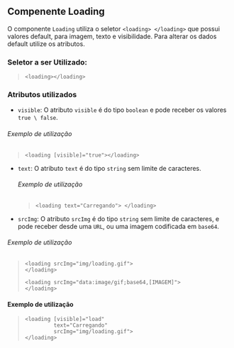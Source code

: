 ## Compenente Loading

O componente `Loading` utiliza o seletor `<loading> </loading>` que possui valores default, para imagem, texto e visibilidade.
 Para alterar os dados default utilize os atributos.

### Seletor a ser Utilizado:
>     <loading></loading>



### Atributos utilizados

- `visible`: O atributo `visible` é do tipo `boolean` e pode receber os valores `true \ false`.
###### Exemplo de utilização
  >     <loading [visible]="true"></loading>

- `text`: O atributo `text` é do tipo `string` sem limite de caracteres.

  ###### Exemplo de utilização
  >     <loading text="Carregando"> </loading>

- `srcImg`: O atributo `srcImg` é do tipo `string` sem limite de caracteres, e pode receber desde uma `URL`, ou uma imagem codificada em `base64`.
###### Exemplo de utilização
>     <loading srcImg="img/loading.gif">
>     </loading>
>
>     <loading srcImg="data:image/gif;base64,[IMAGEM]">
>     </loading>

#### Exemplo de utilização

>     <loading [visible]="load"
>              text="Carregando"
>              srcImg="img/loading.gif">
>     </loading>
>
